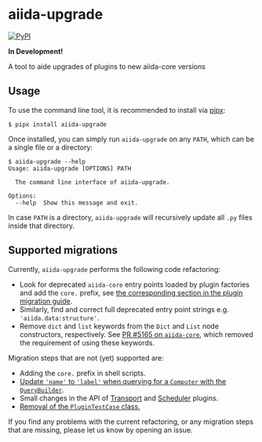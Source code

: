 # aiida-upgrade

[![PyPI][pypi-badge]][pypi-link]

**In Development!**

A tool to aide upgrades of plugins to new aiida-core versions

## Usage

To use the command line tool, it is recommended to install via [pipx](https://pypa.github.io/pipx/):

```console
$ pipx install aiida-upgrade
```

Once installed, you can simply run `aiida-upgrade` on any `PATH`, which can be a single file or a directory:

```console
$ aiida-upgrade --help
Usage: aiida-upgrade [OPTIONS] PATH

  The command line interface of aiida-upgrade.

Options:
  --help  Show this message and exit.
```

In case `PATH` is a directory, `aiida-upgrade` will recursively update all `.py` files inside that directory.

## Supported migrations

Currently, `aiida-upgrade` performs the following code refactoring:

* Look for deprecated `aiida-core` entry points loaded by plugin factories and add the `core.` prefix, see [the corresponding section in the plugin migration guide](https://github.com/aiidateam/aiida-core/wiki/AiiDA-2.0-plugin-migration-guide#entry-points).
* Similarly, find and correct full deprecated entry point strings e.g. `'aiida.data:structure'`.
* Remove `dict` and `list` keywords from the `Dict` and `List` node constructors, respectively.
  See [PR #5165 on `aiida-core`](https://github.com/aiidateam/aiida-core/pull/5165), which removed the requirement of using these keywords.

Migration steps that are not (yet) supported are:

* Adding the `core.` prefix in shell scripts.
* [Update `'name'` to `'label'` when querying for a `Computer` with the `QueryBuilder`](https://github.com/aiidateam/aiida-core/wiki/AiiDA-2.0-plugin-migration-guide#querybuilder).
* Small changes in the API of [Transport](https://github.com/aiidateam/aiida-core/wiki/AiiDA-2.0-plugin-migration-guide#transport-plugins) and [Scheduler](https://github.com/aiidateam/aiida-core/wiki/AiiDA-2.0-plugin-migration-guide#schedulers) plugins.
* [Removal of the `PluginTestCase` class.](https://github.com/aiidateam/aiida-core/wiki/AiiDA-2.0-plugin-migration-guide#unit-tests)

If you find any problems with the current refactoring, or any migration steps that are missing, please let us know by opening an issue.

[pypi-badge]: https://img.shields.io/pypi/v/aiida_upgrade.svg
[pypi-link]: https://pypi.org/project/aiida_upgrade
